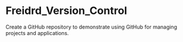 # Freidrd_Version_Control
Create a GitHub repository to demonstrate using GitHub for managing projects and applications. 
